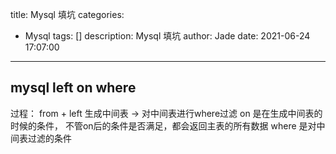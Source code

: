 title: Mysql 填坑
categories:
  - Mysql
tags: []
description: Mysql 填坑
author: Jade
date: 2021-06-24 17:07:00
---

## mysql left on where
过程： from + left 生成中间表 -> 对中间表进行where过滤
on 是在生成中间表的时候的条件， 不管on后的条件是否满足，都会返回主表的所有数据
where 是对中间表过滤的条件
